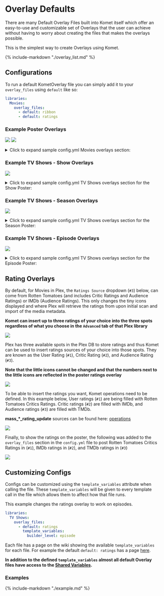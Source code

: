 # Overlay Defaults

There are many Default Overlay Files built into Komet itself which offer an easy-to-use and customizable set of Overlays that the user can achieve without having to worry about creating the files that makes the overlays possible.

This is the simplest way to create Overlays using Komet.

{%
   include-markdown "./overlay_list.md"
%}

## Configurations

To run a default KometOverlay file you can simply add it to your `overlay_files` using `default` like so:

```yaml
libraries:
  Movies:
    overlay_files:
      - default: ribbon
      - default: ratings
```

### Example Poster Overlays

![](images/movie-overlays1-annotated.png)
![](images/movie-overlays2-annotated.png)

<details>
  <summary>Click to expand sample config.yml Movies overlays section:</summary>

**Note: This uses fonts not packaged with Komet. See [bullmoose20's Configs](https://github.com/meisnate12/Plex-Meta-Manager-Configs/tree/master/bullmoose20)**

```yaml
libraries:
  Movies:
    remove_overlays: false
    overlay_files:
      - default: resolution                                                    # 1, 4
      - default: audio_codec                                                   # 2
      - default: mediastinger                                                  # 3
      - default: ratings                                                       # 5, 6, 7
        template_variables:
          rating1: user                                                    # 5 as this is user and mass_user_rating_update: mdb_tomatoes
          rating1_image: rt_tomato                                         # 5 as this is user and mass_user_rating_update: mdb_tomatoes
          rating1_font: config/custom_fonts/Adlib.ttf                      # 5 local font accessible to Komet
          rating1_font_size: 63                                            # 5 adjusted font size to fit rating
  
          rating2: critic                                                  # 6 as this is critic and mass_critic_rating_update: imdb
          rating2_image: imdb                                              # 6 as this is critic and mass_critic_rating_update: imdb
          rating2_font: config/custom_fonts/Impact.ttf                     # 6 local font accessible to Komet
          rating2_font_size: 70                                            # 6 adjusted font size to fit rating
  
          rating3: audience                                                # 7 as this is audience and mass_audience_rating_update: tmdb
          rating3_image: tmdb                                              # 7 as this is audience and mass_audience_rating_update: tmdb
          rating3_font: config/custom_fonts/Avenir_95_Black.ttf            # 7 local font accessible to Komet
          rating3_font_size: 70                                            # 7 adjusted font size to fit rating
  
          horizontal_position: right                                       # the set of ratings is on the right of the poster
      - default: streaming                                                     # 8
      - default: video_format                                                  # 9
      - default: language_count                                                # 10
      - default: ribbon                                                        # 11, 12 Bottom right sash is used by more than one overlay so a weight for priority can be applied 
    operations:
      mass_user_rating_update: mdb_tomatoes                              # 5 This operation will update the user rating in plex with Rotten Tomatoes ratings information gathered through mdblist.com (mdblist config required)
      mass_critic_rating_update: imdb                                    # 6 This operation will update the critic rating in plex with IMDb ratings information
      mass_audience_rating_update: tmdb                                  # 7 This operation will update the audience rating in plex with TMDb ratings information
```
</details>

### Example TV Shows - Show Overlays

![](images/tvshow-poster-annotated.png)
<details>
  <summary>Click to expand sample config.yml TV Shows overlays section for the Show Poster:</summary>

**Note: This uses fonts not packaged with Komet. See [bullmoose20's Configs](https://github.com/meisnate12/Plex-Meta-Manager-Configs/tree/master/bullmoose20)**

```yaml
libraries:
  TV Shows:
    remove_overlays: false
    overlay_files:
      - default: resolution                                                    # 1
      - default: audio_codec                                                   # 2
      - default: mediastinger                                                  # 3
      - default: ratings                                                       # 4, 5, 6
        template_variables:           
          rating1: user                                                    # 4 as this is user and mass_user_rating_update: mdb_tomatoes
          rating1_image: rt_tomato                                         # 4 as this is user and mass_user_rating_update: mdb_tomatoes
          rating1_font: config/custom_fonts/Adlib.ttf                      # 4 local font accessible to Komet
          rating1_font_size: 63                                            # 4 adjusted font size to fit rating
  
          rating2: critic                                                  # 5 as this is critic and mass_critic_rating_update: imdb
          rating2_image: imdb                                              # 5 as this is critic and mass_critic_rating_update: imdb
          rating2_font: config/custom_fonts/Impact.ttf                     # 5 local font accessible to Komet
          rating2_font_size: 70                                            # 5 adjusted font size to fit rating
  
          rating3: audience                                                # 6 as this is audience and mass_audience_rating_update: tmdb
          rating3_image: tmdb                                              # 6 as this is audience and mass_audience_rating_update: tmdb
          rating3_font: config/custom_fonts/Avenir_95_Black.ttf            # 6 local font accessible to Komet
          rating3_font_size: 70                                            # 6 adjusted font size to fit rating
  
          horizontal_position: right                                       # the set of ratings is on the right of the poster
      - default: streaming                                                     # 7
      - default: video_format                                                  # 8
      - default: ribbon                                                        # 10, 11 Bottom right sash is used by more than one overlay so a weight for priority can be applied 
    operations:
      mass_user_rating_update: mdb_tomatoes                              # 4 This operation will update the user rating in plex with Rotten Tomatoes ratings information gathered through mdblist.com (mdblist config required)
      mass_critic_rating_update: imdb                                    # 5 This operation will update the critic rating in plex with IMDb ratings information
      mass_audience_rating_update: tmdb                                  # 6 This operation will update the audience rating in plex with TMDb ratings information
```
</details>

### Example TV Shows - Season Overlays

![](images/tvshow-poster-season-annotated.png)
<details>
  <summary>Click to expand sample config.yml TV Shows overlays section for the Season Poster:</summary>
  
```yaml
libraries:
  TV Shows:
    remove_overlays: false
    overlay_files:
      - default: resolution                                                    # 1
        template_variables:
          builder_level: season
      - default: audio_codec                                                   # 2
        template_variables:
          builder_level: season
      - default: video_format                                                  # 3
        template_variables:
          builder_level: season
```
</details>

### Example TV Shows - Episode Overlays

![](images/tvshow-poster-episode-annotated.png)
<details>
  <summary>Click to expand sample config.yml TV Shows overlays section for the Episode Poster:</summary>
  
**Note: This uses fonts not packaged with Komet. See [bullmoose20's Configs](https://github.com/meisnate12/Plex-Meta-Manager-Configs/tree/master/bullmoose20)**

```yaml
libraries:
  TV Shows:
    remove_overlays: false
    overlay_files:
      - default: resolution                                                    # 1
        template_variables:
          builder_level: episode
      - default: audio_codec                                                   # 2
        template_variables:
          builder_level: episode
      - default: ratings                                                       # 3, 4
        template_variables:
  
          rating1: critic                                                  # 3 as this is critic and mass_critic_rating_update: imdb
          rating1_image: imdb                                              # 3 as this is critic and mass_critic_rating_update: imdb
          rating1_font: config/custom_fonts/Impact.ttf                     # 3 local font accessible to Komet
          rating1_font_size: 70                                            # 3 adjusted font size to fit rating
  
          rating2: audience                                                # 4 as this is audience and mass_audience_rating_update: tmdb
          rating2_image: tmdb                                              # 4 as this is audience and mass_audience_rating_update: tmdb
          rating2_font: config/custom_fonts/Avenir_95_Black.ttf            # 4 local font accessible to Komet
          rating2_font_size: 70                                            # 4 adjusted font size to fit rating
  
          horizontal_position: right                                       # the set of ratings is on the right of the poster
          builder_level: episode
      - default: video_format                                                  # 5
        template_variables:
          builder_level: episode
      - default: episode_info                                                  # 6
        template_variables:
          builder_level: episode
      - default: runtimes                                                      # 7
        template_variables:
          builder_level: episode

    operations:
      mass_episode_critic_rating_update: imdb                            # 3 This operation will update the episodes critic rating in plex with IMDb ratings information
      mass_episode_audience_rating_update: tmdb                          # 4 This operation will update the episodes audience rating in plex with TMDb ratings information
```
</details>

## Rating Overlays

By default, for Movies in Plex, the `Ratings Source` dropdown (`#3`) below, can come from Rotten Tomatoes (and includes Critic Ratings and Audience Ratings) or IMDb (Audience Ratings). This only changes the tiny icons displayed and where Plex will retrieve the ratings from upon initial scan and import of the media metadata.

**Komet can insert up to three ratings of your choice into the three spots regardless of what you choose in the `Advanced` tab of that Plex library**

![](images/ratings_source.png)

Plex has three available spots in the Plex DB to store ratings and thus Komet can be used to insert ratings sources of your choice into those spots. They are known as the User Rating (`#1`), Critic Rating (`#2`), and Audience Rating (`#3`). 

**Note that the little icons cannot be changed and that the numbers next to the little icons are reflected in the poster ratings overlay**

![](images/ratings_spot.png)

To be able to insert the ratings you want, Komet operations need to be defined. In this example below, User ratings (`#1`) are being filled with Rotten Tomatoes Critics Ratings. Critic ratings (`#2`) are filled with IMDb, and Audience ratings (`#3`) are filled with TMDb.

**mass_*_rating_update** sources can be found here: [operations](../config/operations.md)

![](images/ratings_operations.png)

Finally, to show the ratings on the poster, the following was added to the `overlay_files` section in the `config.yml` file to post Rotten Tomatoes Critics Ratings in (`#1`), IMDb ratings in (`#2`), and TMDb ratings in (`#3`)

![](images/ratings_overlay_path.png)

## Customizing Configs

Configs can be customized using the `template_variables` attribute when calling the file. These `template_variables` will be given to every template call in the file which allows them to affect how that file runs.

This example changes the ratings overlay to work on episodes.

```yaml
libraries:
  TV Shows:
    overlay_files:
      - default: ratings
        template_variables:
          builder_level: episode
```

Each file has a page on the wiki showing the available `template_variables` for each file. For example the default `default: ratings` has a page [here](overlays/ratings.md).

**In addition to the defined `template_variables` almost all default Overlay files have access to the [Shared Variables](collection_variables.md).**

### Examples

{%
   include-markdown "./example.md"
%}
